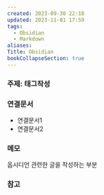 ```yaml
---
created: 2023-09-30 22:18
updated: 2023-11-01 17:59
tags:
  - Obsidian
  - Markdown
aliases:
Title: Obsidian
bookCollapseSection: true
---
```


### 주제: 태그작성


### 연결문서
- 연결문서1
- 연결문서2


### 메모
옵시디언 관련한 글을 작성하는 부분

### 참고

